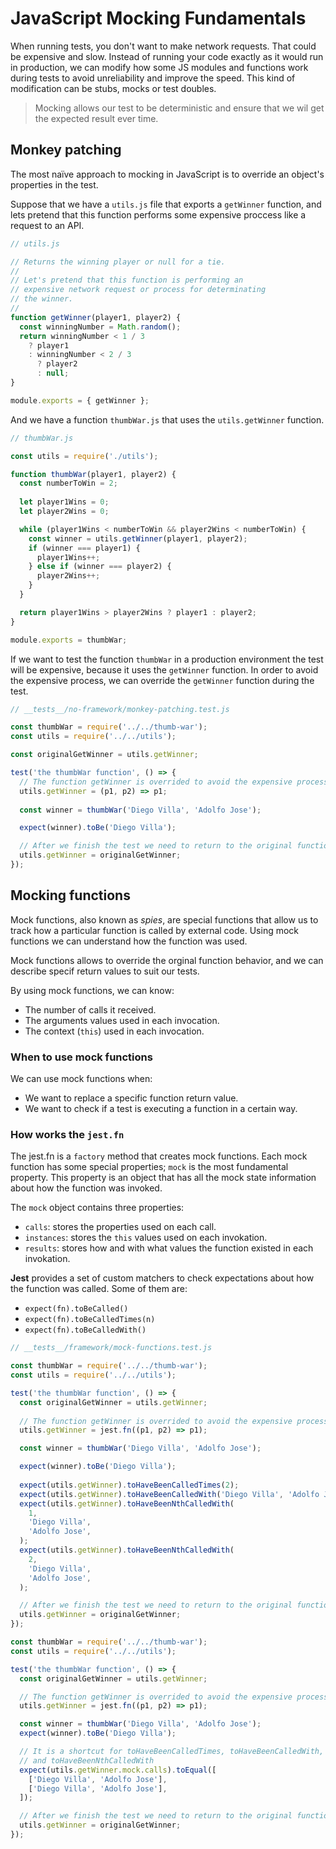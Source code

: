 # JavaScript Mocking Fundamentals

When running tests, you don't want to make network requests. That could be expensive and slow. Instead of running your code exactly as it would run in production, we can modify how some JS modules and functions work during tests to avoid unreliability and improve the speed. This kind of modification can be stubs, mocks or test doubles.

> Mocking allows our test to be deterministic and ensure that we wil get the expected result ever time.

## Monkey patching

The most naïve approach to mocking in JavaScript is to override an object's properties in the test.

Suppose that we have a `utils.js` file that exports a `getWinner` function, and lets pretend that this function performs some expensive proccess like a request to an API.

```js
// utils.js

// Returns the winning player or null for a tie.
//
// Let's pretend that this function is performing an
// expensive network request or process for determinating
// the winner.
//
function getWinner(player1, player2) {
  const winningNumber = Math.random();
  return winningNumber < 1 / 3
    ? player1
    : winningNumber < 2 / 3
      ? player2
      : null;
}

module.exports = { getWinner };
```

And we have a function `thumbWar.js` that uses the `utils.getWinner` function.

```js
// thumbWar.js

const utils = require('./utils');

function thumbWar(player1, player2) {
  const numberToWin = 2;
  
  let player1Wins = 0;
  let player2Wins = 0;

  while (player1Wins < numberToWin && player2Wins < numberToWin) {
    const winner = utils.getWinner(player1, player2);
    if (winner === player1) {
      player1Wins++;
    } else if (winner === player2) {
      player2Wins++;
    }
  }

  return player1Wins > player2Wins ? player1 : player2;
}

module.exports = thumbWar;
```

If we want to test the function `thumbWar` in a production environment the test will be expensive, because it uses the `getWinner` function. In order to avoid the expensive process, we can override the `getWinner` function during the test.

```js
// __tests__/no-framework/monkey-patching.test.js

const thumbWar = require('../../thumb-war');
const utils = require('../../utils');

const originalGetWinner = utils.getWinner;

test('the thumbWar function', () => {
  // The function getWinner is overrided to avoid the expensive process
  utils.getWinner = (p1, p2) => p1;
  
  const winner = thumbWar('Diego Villa', 'Adolfo Jose');

  expect(winner).toBe('Diego Villa');

  // After we finish the test we need to return to the original function
  utils.getWinner = originalGetWinner;
});
```

## Mocking functions

Mock functions, also known as *spies*, are special functions that allow us to track how a particular function is called by external code. Using mock functions we can understand how the function was used.

Mock functions allows to override the orginal function behavior, and we can describe specif return values to suit our tests.

By using mock functions, we can know:

- The number of calls it received.
- The arguments values used in each invocation.
- The context (`this`) used in each invocation.

### When to use mock functions

We can use mock functions when:

- We want to replace a specific function return value.
- We want to check if a test is executing a function in a certain way.

### How works the `jest.fn`

The jest.fn is a `factory` method that creates mock functions. Each mock function has some special properties; `mock` is the most fundamental property. This property is an object that has all the mock state information about how the function was invoked.

The `mock` object contains three properties:

- `calls`: stores the properties used on each call.
- `instances`: stores the `this` values used on each invokation.
- `results`: stores how and with what values the function existed in each invokation.

**Jest** provides a set of custom matchers to check expectations about how the function was called. Some of them are:

- `expect(fn).toBeCalled()`
- `expect(fn).toBeCalledTimes(n)`
- `expect(fn).toBeCalledWith()`

```jsx
// __tests__/framework/mock-functions.test.js

const thumbWar = require('../../thumb-war');
const utils = require('../../utils');

test('the thumbWar function', () => {
  const originalGetWinner = utils.getWinner;
  
  // The function getWinner is overrided to avoid the expensive process
  utils.getWinner = jest.fn((p1, p2) => p1);

  const winner = thumbWar('Diego Villa', 'Adolfo Jose');

  expect(winner).toBe('Diego Villa');
  
  expect(utils.getWinner).toHaveBeenCalledTimes(2);
  expect(utils.getWinner).toHaveBeenCalledWith('Diego Villa', 'Adolfo Jose');
  expect(utils.getWinner).toHaveBeenNthCalledWith(
    1,
    'Diego Villa',
    'Adolfo Jose',
  );
  expect(utils.getWinner).toHaveBeenNthCalledWith(
    2,
    'Diego Villa',
    'Adolfo Jose',
  );

  // After we finish the test we need to return to the original function
  utils.getWinner = originalGetWinner;
});
```

```jsx
const thumbWar = require('../../thumb-war');
const utils = require('../../utils');

test('the thumbWar function', () => {
  const originalGetWinner = utils.getWinner;

  // The function getWinner is overrided to avoid the expensive process
  utils.getWinner = jest.fn((p1, p2) => p1);

  const winner = thumbWar('Diego Villa', 'Adolfo Jose');
  expect(winner).toBe('Diego Villa');

  // It is a shortcut for toHaveBeenCalledTimes, toHaveBeenCalledWith,
  // and toHaveBeenNthCalledWith
  expect(utils.getWinner.mock.calls).toEqual([
    ['Diego Villa', 'Adolfo Jose'],
    ['Diego Villa', 'Adolfo Jose'],
  ]);

  // After we finish the test we need to return to the original function
  utils.getWinner = originalGetWinner;
});
```
